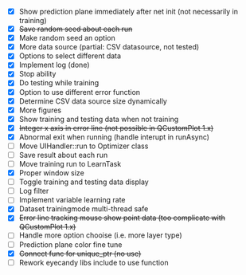 - [x] Show prediction plane immediately after net init (not necessarily in training)
- [x] ~~Save random seed about each run~~
- [x] Make random seed an option
- [x] More data source (partial: CSV datasource, not tested)
- [x] Options to select different data
- [x] Implement log (done)
- [x] Stop ability
- [x] Do testing while training
- [x] Option to use different error function
- [x] Determine CSV data source size dynamically
- [x] More figures
- [x] Show training and testing data when not training
- [x] ~~Integer x axis in error line (not possible in QCustomPlot 1.x)~~
- [x] Abnormal exit when running (handle interupt in runAsync)
- [ ] Move UIHandler::run to Optimizer class
- [ ] Save result about each run
- [ ] Move training run to LearnTask
- [x] Proper window size
- [ ] Toggle training and testing data display
- [ ] Log filter
- [ ] Implement variable learning rate
- [x] Dataset trainingmode multi-thread safe
- [x] ~~Error line tracking mouse show point data (too complicate with QCustomPlot 1.x)~~
- [ ] Handle more option chooise (i.e. more layer type)
- [ ] Prediction plane color fine tune
- [x] ~~Connect func for unique_ptr (no use)~~
- [ ] Rework eyecandy libs include to use function
